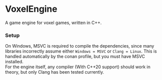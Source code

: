 # VoxelEngine
A game engine for voxel games, written in C++.


### Setup
On Windows, MSVC is required to compile the dependencies, since many libraries incorrectly assume 
either `Windows = MSVC` or `Clang = Linux`. This is handled automatically by the conan profile, 
but you must have MSVC installed.  
For the engine itself, any compiler (With C++20 support) should work in theory, but only Clang has been tested currently.